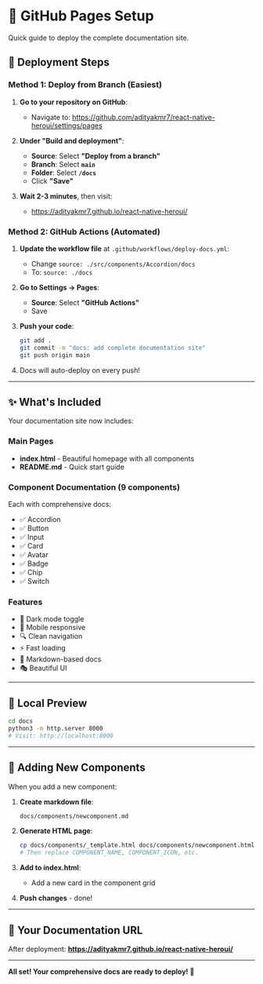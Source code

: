 # 📖 GitHub Pages Setup

Quick guide to deploy the complete documentation site.

## 🚀 Deployment Steps

### Method 1: Deploy from Branch (Easiest)

1. **Go to your repository on GitHub**:
   - Navigate to: https://github.com/adityakmr7/react-native-heroui/settings/pages

2. **Under "Build and deployment"**:
   - **Source**: Select **"Deploy from a branch"**
   - **Branch**: Select **`main`**
   - **Folder**: Select **`/docs`**
   - Click **"Save"**

3. **Wait 2-3 minutes**, then visit:
   - https://adityakmr7.github.io/react-native-heroui/

### Method 2: GitHub Actions (Automated)

1. **Update the workflow file** at `.github/workflows/deploy-docs.yml`:
   - Change `source: ./src/components/Accordion/docs`
   - To: `source: ./docs`

2. **Go to Settings → Pages**:
   - **Source**: Select **"GitHub Actions"**
   - Save

3. **Push your code**:

   ```bash
   git add .
   git commit -m "docs: add complete documentation site"
   git push origin main
   ```

4. Docs will auto-deploy on every push!

---

## ✨ What's Included

Your documentation site now includes:

### Main Pages

- **index.html** - Beautiful homepage with all components
- **README.md** - Quick start guide

### Component Documentation (9 components)

Each with comprehensive docs:

- ✅ Accordion
- ✅ Button
- ✅ Input
- ✅ Card
- ✅ Avatar
- ✅ Badge
- ✅ Chip
- ✅ Switch

### Features

- 🎨 Dark mode toggle
- 📱 Mobile responsive
- 🔍 Clean navigation
- ⚡ Fast loading
- 📖 Markdown-based docs
- 🎭 Beautiful UI

---

## 🧪 Local Preview

```bash
cd docs
python3 -m http.server 8000
# Visit: http://localhost:8000
```

---

## 📝 Adding New Components

When you add a new component:

1. **Create markdown file**:

   ```bash
   docs/components/newcomponent.md
   ```

2. **Generate HTML page**:

   ```bash
   cp docs/components/_template.html docs/components/newcomponent.html
   # Then replace COMPONENT_NAME, COMPONENT_ICON, etc.
   ```

3. **Add to index.html**:
   - Add a new card in the component grid

4. **Push changes** - done!

---

## 🎯 Your Documentation URL

After deployment:
**https://adityakmr7.github.io/react-native-heroui/**

---

**All set! Your comprehensive docs are ready to deploy! 🚀**
